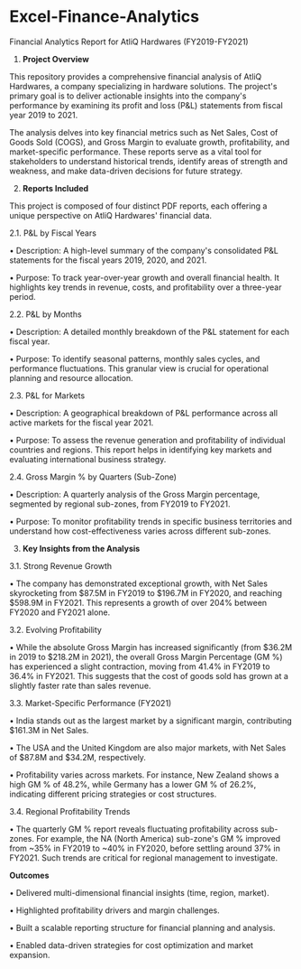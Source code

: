# Excel-Finance-Analytics

Financial Analytics Report for AtliQ Hardwares (FY2019-FY2021)
1. **Project Overview**

This repository provides a comprehensive financial analysis of AtliQ Hardwares, a company specializing in hardware solutions. The project's primary goal is to deliver actionable insights into the company's performance by examining its profit and loss (P&L) statements from fiscal year 2019 to 2021.

The analysis delves into key financial metrics such as Net Sales, Cost of Goods Sold (COGS), and Gross Margin to evaluate growth, profitability, and market-specific performance. These reports serve as a vital tool for stakeholders to understand historical trends, identify areas of strength and weakness, and make data-driven decisions for future strategy.

2. **Reports Included**

This project is composed of four distinct PDF reports, each offering a unique perspective on AtliQ Hardwares' financial data.

2.1. P&L by Fiscal Years

• Description: A high-level summary of the company's consolidated P&L statements for the fiscal years 2019, 2020, and 2021.

• Purpose: To track year-over-year growth and overall financial health. It highlights key trends in revenue, costs, and profitability over a three-year period.

2.2. P&L by Months

• Description: A detailed monthly breakdown of the P&L statement for each fiscal year.

• Purpose: To identify seasonal patterns, monthly sales cycles, and performance fluctuations. This granular view is crucial for operational planning and resource allocation.

2.3. P&L for Markets

• Description: A geographical breakdown of P&L performance across all active markets for the fiscal year 2021.

• Purpose: To assess the revenue generation and profitability of individual countries and regions. This report helps in identifying key markets and evaluating international business strategy.

2.4. Gross Margin % by Quarters (Sub-Zone)

• Description: A quarterly analysis of the Gross Margin percentage, segmented by regional sub-zones, from FY2019 to FY2021.

• Purpose: To monitor profitability trends in specific business territories and understand how cost-effectiveness varies across different sub-zones.

3. **Key Insights from the Analysis**
   
3.1. Strong Revenue Growth

• The company has demonstrated exceptional growth, with Net Sales skyrocketing from $87.5M in FY2019 to $196.7M in FY2020, and reaching $598.9M in FY2021. This represents a growth of over 204% between FY2020 and FY2021 alone.

3.2. Evolving Profitability

• While the absolute Gross Margin has increased significantly (from $36.2M in 2019 to $218.2M in 2021), the overall Gross Margin Percentage (GM %) has experienced a slight contraction, moving from 41.4% in FY2019 to 36.4% in FY2021. This suggests that the cost of goods sold has grown at a slightly faster rate than sales revenue.

3.3. Market-Specific Performance (FY2021)

• India stands out as the largest market by a significant margin, contributing $161.3M in Net Sales.

• The USA and the United Kingdom are also major markets, with Net Sales of $87.8M and $34.2M, respectively.

• Profitability varies across markets. For instance, New Zealand shows a high GM % of 48.2%, while Germany has a lower GM % of 26.2%, indicating different pricing strategies or cost structures.

3.4. Regional Profitability Trends

• The quarterly GM % report reveals fluctuating profitability across sub-zones. For example, the NA (North America) sub-zone's GM % improved from ~35% in FY2019 to ~40% in FY2020, before settling around 37% in FY2021. Such trends are critical for regional management to investigate.

**Outcomes**

• Delivered multi-dimensional financial insights (time, region, market).

• Highlighted profitability drivers and margin challenges.

• Built a scalable reporting structure for financial planning and analysis.

• Enabled data-driven strategies for cost optimization and market expansion.
